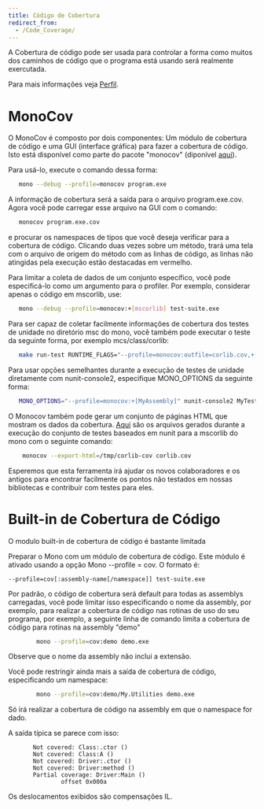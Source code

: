 ```yaml
---
title: Código de Cobertura
redirect_from:
  - /Code_Coverage/
---
```


A Cobertura de código pode ser usada para controlar a forma como muitos dos caminhos de código que o programa está usando será realmente exercutada.

Para mais informações veja [Perfil](/docs/debug+profile/profile/).

MonoCov
=======

O MonoCov é composto por dois componentes: Um módulo de cobertura de código e uma GUI (interface gráfica) para fazer a cobertura de código. Isto está disponível como parte do pacote "monocov" (diponível [aqui](http://github.com/mono/monocov)).

Para usá-lo, execute o comando dessa forma:

``` bash
   mono --debug --profile=monocov program.exe
```

A informação de cobertura será a saída para o arquivo program.exe.cov. Agora você pode carregar esse arquivo na GUI com o comando:

``` bash
   monocov program.exe.cov
```

e procurar os namespaces de tipos que você deseja verificar para a cobertura de código. Clicando duas vezes sobre um método, trará uma tela com o arquivo de origem do método com as linhas de código, as linhas não atingidas pela execução estão destacadas em vermelho.

Para limitar a coleta de dados de um conjunto específico, você pode especificá-lo como um argumento para o profiler. Por exemplo, considerar apenas o código em mscorlib, use:

``` bash
   mono --debug --profile=monocov:+[mscorlib] test-suite.exe
```

Para ser capaz de coletar facilmente informações de cobertura dos testes de unidade no diretório msc do mono, você também pode executar o teste da seguinte forma, por exemplo mcs/class/corlib:

``` bash
   make run-test RUNTIME_FLAGS="--profile=monocov:outfile=corlib.cov,+[mscorlib]"
```

Para usar opções semelhantes durante a execução de testes de unidade diretamente com nunit-console2, especifique MONO_OPTIONS da seguinte forma:

``` bash
   MONO_OPTIONS="--profile=monocov:+[MyAssembly]" nunit-console2 MyTestAssembly.dll
```

O Monocov também pode gerar um conjunto de páginas HTML que mostram os dados da cobertura. [Aqui](http://primates.ximian.com/~lupus/corlib-cov/project.html) são os arquivos gerados durante a execução do conjunto de testes baseados em nunit para a mscorlib do mono com o seguinte comando:

``` bash
    monocov --export-html=/tmp/corlib-cov corlib.cov
```

Esperemos que esta ferramenta irá ajudar os novos colaboradores e os antigos para encontrar facilmente os pontos não testados em nossas bibliotecas e contribuir com testes para eles.

Built-in de Cobertura de Código
======================

O modulo built-in de cobertura de código é bastante limitada

Preparar o Mono com um módulo de cobertura de código. Este módulo é ativado usando a opção Mono --profile = cov. O formato é:

    --profile=cov[:assembly-name[/namespace]] test-suite.exe

 Por padrão, o código de cobertura será default para todas as assemblys carregadas, você pode limitar isso especificando o nome da assembly, por exemplo, para realizar a cobertura de código nas rotinas de uso do seu programa, por exemplo, a seguinte linha de comando limita a cobertura de código para rotinas na assembly "demo"

``` bash
        mono --profile=cov:demo demo.exe
```

Observe que o nome da assembly não inclui a extensão.

Você pode restringir ainda mais a saída de cobertura de código, especificando um namespace:

``` bash
        mono --profile=cov:demo/My.Utilities demo.exe
```

Só irá realizar a cobertura de código na assembly em que o namespace for dado.

A saída típica se parece com isso:

           Not covered: Class:.ctor ()
           Not covered: Class:A ()
           Not covered: Driver:.ctor ()
           Not covered: Driver:method ()
           Partial coverage: Driver:Main ()
                   offset 0x000a

Os deslocamentos exibidos são compensações IL.
